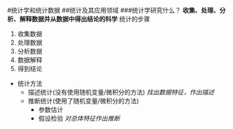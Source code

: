 #统计学和统计数据
##统计及其应用领域
###统计学研究什么？
<b>收集、处理、分析、解释数据并从数据中得出结论的科学</b>
统计的步骤
1. 收集数据
2. 处理数据
3. 分析数据
4. 数据解释
5. 得到结论
- 统计方法
    - 描述统计(没有使用随机变量/微积分的方法)
    _找出数据特征，作出描述_
    - 推断统计(使用了随机变量/微积分的方法)
        - 参数估计
        - 假设检验
    _对总体特征作出推断_

